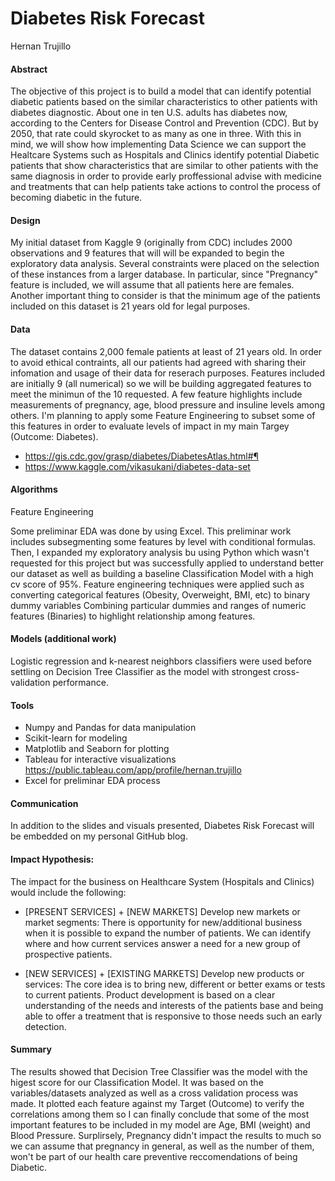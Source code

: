 # Diabetes Risk Forecast
Hernan Trujillo

#### Abstract
The objective of this project is to build a model that can identify potential diabetic patients based on the similar characteristics to other patients with diabetes diagnostic. About one in ten U.S. adults has diabetes now, according to the Centers for Disease Control and Prevention (CDC). But by 2050, that rate could skyrocket to as many as one in three. With this in mind, we will show how implementing Data Science we can support the Healtcare Systems such as Hospitals and Clinics identify potential Diabetic patients that show characteristics that are similar to other patients with the same diagnosis in order to provide early proffessional advise with medicine and treatments that can help patients take actions to control the process of becoming diabetic in the future. 

#### Design
My initial dataset from Kaggle 9 (originally from CDC) includes 2000 observations and 9 features that will will be expanded to begin the exploratory data analysis. Several constraints were placed on the selection of these instances from a larger database. In particular, since "Pregnancy" feature is included, we will assume that all patients here are females. Another important thing to consider is that the minimum age of the patients included on this dataset is 21 years old for legal purposes.

#### Data
The dataset contains 2,000 female patients at least of 21 years old. In order to avoid ethical contraints, all our patients had agreed with sharing their infomation and usage of their data for reserach purposes. Features included are initially 9 (all numerical) so we will be building aggregated features to meet the minimun of the 10 requested. A few feature highlights include measurements of pregnancy, age, blood pressure and insuline levels among others. 
I'm planning to apply some Feature Engineering to subset some of this features in order to evaluate levels of impact in my main Targey (Outcome: Diabetes).
- https://gis.cdc.gov/grasp/diabetes/DiabetesAtlas.html#¶
- https://www.kaggle.com/vikasukani/diabetes-data-set

#### Algorithms
Feature Engineering

Some preliminar EDA was done by using Excel. This preliminar work includes subsegmenting some features by level with conditional formulas.  
Then, I expanded my exploratory analysis bu using Python  which wasn't requested for this project but was successfully applied to understand better our dataset as well as building a baseline Classification Model with a high cv score of 95%. Feature engineering techniques were applied such as converting categorical features (Obesity, Overweight, BMI, etc) to binary dummy variables
Combining particular dummies and ranges of numeric features (Binaries) to highlight relationship among features.

#### Models (additional work)

Logistic regression and k-nearest neighbors classifiers were used before settling on Decision Tree Classifier as the model with strongest cross-validation performance. 

#### Tools
- Numpy and Pandas for data manipulation
- Scikit-learn for modeling
- Matplotlib and Seaborn for plotting
- Tableau for interactive visualizations https://public.tableau.com/app/profile/hernan.trujillo
- Excel for preliminar EDA process

#### Communication
In addition to the slides and visuals presented, Diabetes Risk Forecast will be embedded on my personal GitHub blog.

#### Impact Hypothesis:
The impact for the business on Healthcare System (Hospitals and Clinics) would include the following:

- [PRESENT SERVICES] + [NEW MARKETS] Develop new markets or market segments:
There is opportunity for new/additional business when it is possible to expand the number of patients. We can identify where and how current services answer a need for a new group of prospective patients.

- [NEW SERVICES] + [EXISTING MARKETS] Develop new products or services:
The core idea is to bring new, different or better exams or tests to current patients. Product development is based on a clear understanding of the needs and interests of the patients base and being able to offer a treatment that is responsive to those needs such an early detection.

#### Summary

The results showed that Decision Tree Classifier was the model with the higest score for our Classification Model. It was based on the variables/datasets analyzed as well as a cross validation process was made. It plotted each feature against my Target (Outcome) to verify the correlations among them so I can finally conclude that some of the most important features to be included in my model are Age, BMI (weight) and Blood Pressure. Surplirsely, Pregnancy didn't impact the results to much so we can assume that pregnancy in general, as well as the number of them, won't be part of our health care preventive reccomendations of being Diabetic. 
